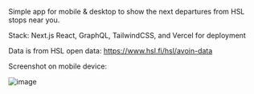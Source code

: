 
Simple app for mobile & desktop to show the next departures from HSL stops near you.

Stack: Next.js React, GraphQL, TailwindCSS, and Vercel for deployment

Data is from HSL open data: https://www.hsl.fi/hsl/avoin-data

Screenshot on mobile device:

![image](https://github.com/vesas/nextjs-omastop/assets/42914624/70e3d968-580a-45b7-bd79-45577f71e61f)

